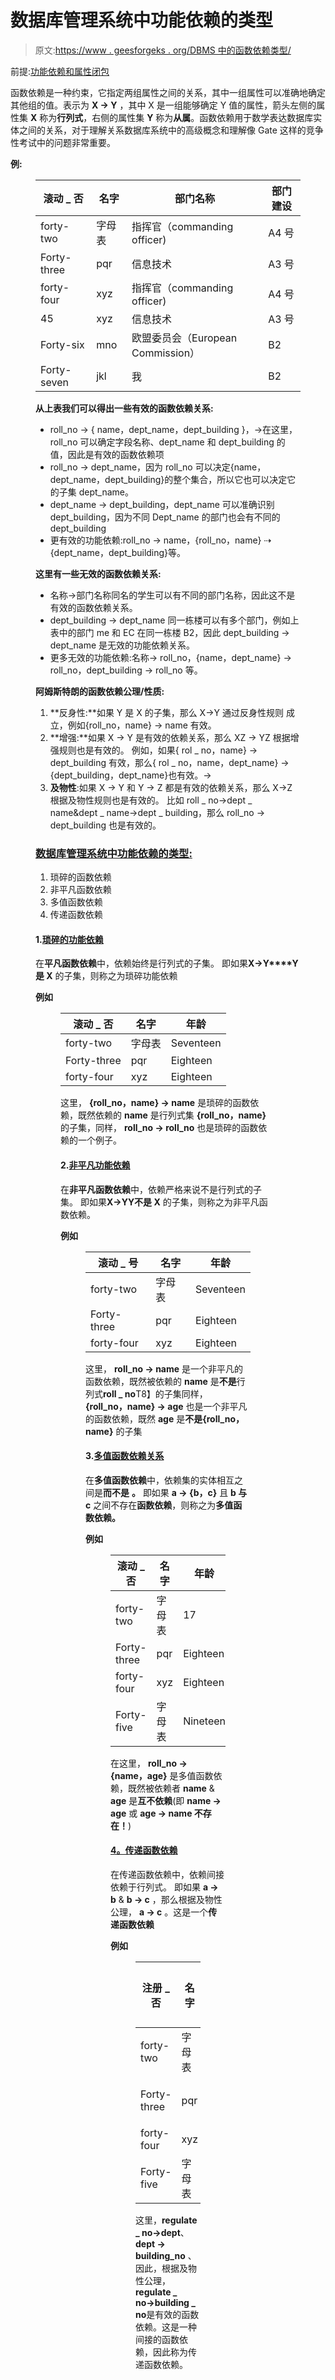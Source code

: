 # 数据库管理系统中功能依赖的类型

> 原文:[https://www . geesforgeks . org/DBMS 中的函数依赖类型/](https://www.geeksforgeeks.org/types-of-functional-dependencies-in-dbms/)

前提:[功能依赖和属性闭包](https://www.geeksforgeeks.org/functional-dependency-and-attribute-closure/)

函数依赖是一种约束，它指定两组属性之间的关系，其中一组属性可以准确地确定其他组的值。表示为 **X → Y** ，其中 X 是一组能够确定 Y 值的属性，箭头左侧的属性集 **X** 称为**行列式**，右侧的属性集 **Y** 称为**从属**。函数依赖用于数学表达数据库实体之间的关系，对于理解关系数据库系统中的高级概念和理解像 Gate 这样的竞争性考试中的问题非常重要。

**例:**

<figure class="table">

| 滚动 _ 否 | 名字 | 部门名称 | 部门建设 |
| --- | --- | --- | --- |
| forty-two | 字母表 | 指挥官（commanding officer) | A4 号 |
| Forty-three | pqr | 信息技术 | A3 号 |
| forty-four | xyz | 指挥官（commanding officer) | A4 号 |
| 45  | xyz | 信息技术 | A3 号 |
| Forty-six | mno | 欧盟委员会（European Commission） | B2 |
| Forty-seven | jkl | 我 | B2 |

**从上表我们可以得出一些有效的函数依赖关系:**

*   roll_no → { name，dept_name，dept_building }，→在这里，roll_no 可以确定字段名称、dept_name 和 dept_building 的值，因此是有效的函数依赖项
*   roll_no → dept_name，因为 roll_no 可以决定{name，dept_name，dept_building}的整个集合，所以它也可以决定它的子集 dept_name。
*   dept_name → dept_building，dept_name 可以准确识别 dept_building，因为不同 Dept_name 的部门也会有不同的 dept_building
*   更有效的功能依赖:roll_no → name，{roll_no，name} ⇢ {dept_name，dept_building}等。

**这里有一些无效的函数依赖关系:**

*   名称→部门名称同名的学生可以有不同的部门名称，因此这不是有效的函数依赖关系。
*   dept_building → dept_name 同一栋楼可以有多个部门，例如上表中的部门 me 和 EC 在同一栋楼 B2，因此 dept_building → dept_name 是无效的功能依赖关系。
*   更多无效的功能依赖:名称→ roll_no，{name，dept_name} → roll_no，dept_building → roll_no 等。

**阿姆斯特朗的函数依赖公理/性质:**

1.  **反身性:**如果 Y 是 X 的子集，那么 X→Y 通过反身性规则
    成立，例如{roll_no，name} → name 有效。
2.  **增强:**如果 X → Y 是有效的依赖关系，那么 XZ → YZ 根据增强规则也是有效的。
    例如，如果{ rol _ no，name} → dept_building 有效，那么{ rol _ no，name，dept_name} → {dept_building，dept_name}也有效。→
3.  **及物性**:如果 X → Y 和 Y → Z 都是有效的依赖关系，那么 X→Z 根据及物性规则也是有效的。
    比如 roll _ no→dept _ name&dept _ name→dept _ building，那么 roll_no → dept_building 也是有效的。

### **<u>数据库管理系统中功能依赖的类型:</u>**

1.  琐碎的函数依赖
2.  非平凡函数依赖
3.  多值函数依赖
4.  传递函数依赖

#### 1.<u>琐碎的功能依赖</u>

在**平凡函数依赖**中，依赖始终是行列式的子集。
即如果**X→Y****Y 是 X** 的子集，则称之为琐碎功能依赖

**例如**

<figure class="table">

| 滚动 _ 否 | 名字 | 年龄 |
| --- | --- | --- |
| forty-two | 字母表 | Seventeen |
| Forty-three | pqr | Eighteen |
| forty-four | xyz | Eighteen |

这里， **{roll_no，name} → name** 是琐碎的函数依赖，既然依赖的 **name** 是行列式集 **{roll_no，name}**
的子集，同样， **roll_no → roll_no** 也是琐碎的函数依赖的一个例子。

#### 2.<u>非平凡功能依赖</u>

在**非平凡函数依赖**中，依赖严格来说不是行列式的子集。
即如果**X→Y****Y****不是 X** 的子集，则称之为非平凡函数依赖。

**例如**

<figure class="table">

| **滚动 _ 号** | 名字 | 年龄 |
| --- | --- | --- |
| forty-two | 字母表 | Seventeen |
| Forty-three | pqr | Eighteen |
| forty-four | xyz | Eighteen |

这里， **roll_no → name** 是一个非平凡的函数依赖，既然被依赖的 **name** 是**不是**行列式**roll _ no**T8】的子集同样， **{roll_no，name} → age** 也是一个非平凡的函数依赖，既然 **age** 是**不是{roll_no，name}** 的子集

#### 3.<u>多值函数依赖关系</u>

在**多值函数依赖**中，依赖集的实体相互之间是**而不是** **。**
即如果 **a → {b，c}** 且 **b 与 c** 之间不存在**函数依赖**，则称之为**多值函数依赖。**

**例如**

<figure class="table">

| 滚动 _ 否 | 名字 | 年龄 |
| --- | --- | --- |
| forty-two | 字母表 | 17  |
| Forty-three | pqr | Eighteen |
| forty-four | xyz | Eighteen |
| Forty-five | 字母表 | Nineteen |

在这里， **roll_no → {name，age}** 是多值函数依赖，既然被依赖者 **name** & **age** 是**互不依赖**(即 **name → age** 或 **age → name 不存在！**)

#### <u>4。传递函数依赖</u>

在传递函数依赖中，依赖间接依赖于行列式。
即如果 **a → b** & **b → c** ，那么根据及物性公理， **a → c** 。这是一个**传递函数依赖**

**例如**

<figure class="table">

| 注册 _ 否 | 名字 | 处 | 建筑 _ 编号 |
| --- | --- | --- | --- |
| forty-two | 字母表 | 指挥官（commanding officer) | four |
| Forty-three | pqr | 欧盟委员会（European Commission） | Two |
| forty-four | xyz | 信息技术 | one |
| Forty-five | 字母表 | 欧盟委员会（European Commission） | Two |

这里，**regulate _ no→dept**、 **dept → building_no** 、
因此，根据及物性公理，**regulate _ no→building _ no**是有效的函数依赖。这是一种间接的函数依赖，因此称为传递函数依赖。

</figure>

</figure>

</figure>

</figure>

</figure>
